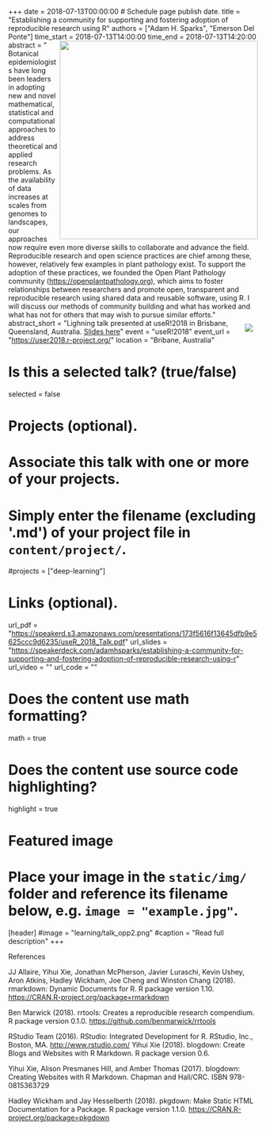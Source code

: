 +++
date = 2018-07-13T00:00:00  # Schedule page publish date.
title = "Establishing a community for supporting and fostering adoption of reproducible research using R"
authors = ["Adam H. Sparks", "Emerson Del Ponte"]
time_start = 2018-07-13T14:00:00
time_end = 2018-07-13T14:20:00
abstract = "<img src = '/img/learning/talk_opp1.png' width=400 align=right> Botanical epidemiologists have long been leaders in adopting new and novel mathematical, statistical and computational approaches to address theoretical and applied research problems. As the availability of data increases at scales from genomes to landscapes, our approaches now require even more diverse skills to collaborate and advance the field. Reproducible research and open science practices are chief among these, however, relatively few examples in plant pathology exist. To support the adoption of these practices, we founded the Open Plant Pathology community (https://openplantpathology.org), which aims to foster relationships between researchers and promote open, transparent and reproducible research using shared data and reusable software, using R. I will discuss our methods of community building and what has worked and what has not for others that may wish to pursue similar efforts."
abstract_short = "<img style = 'margin: 10px' src = '/img/learning/talk_opp2.png' align=right>Lighning talk presented at useR!2018 in Brisbane, Queensland, Australia. [Slides here](https://speakerdeck.com/adamhsparks/establishing-a-community-for-supporting-and-fostering-adoption-of-reproducible-research-using-r)"
event = "useR!2018"
event_url = "https://user2018.r-project.org/"
location = "Bribane, Australia"

# Is this a selected talk? (true/false)
selected = false

# Projects (optional).
#   Associate this talk with one or more of your projects.
#   Simply enter the filename (excluding '.md') of your project file in `content/project/`.
#projects = ["deep-learning"]

# Links (optional).
url_pdf = "https://speakerd.s3.amazonaws.com/presentations/173f5616f13645dfb9e5625ccc9d6235/useR_2018_Talk.pdf"
url_slides = "https://speakerdeck.com/adamhsparks/establishing-a-community-for-supporting-and-fostering-adoption-of-reproducible-research-using-r"
url_video = ""
url_code = ""

# Does the content use math formatting?
math = true

# Does the content use source code highlighting?
highlight = true

# Featured image
# Place your image in the `static/img/` folder and reference its filename below, e.g. `image = "example.jpg"`.
[header]
#image = "learning/talk_opp2.png"
#caption = "Read full description"
+++

References 

JJ Allaire, Yihui Xie, Jonathan McPherson, Javier Luraschi, Kevin Ushey, Aron Atkins, Hadley Wickham, Joe Cheng and Winston Chang (2018). rmarkdown: Dynamic Documents for R. R package version 1.10. https://CRAN.R-project.org/package=rmarkdown

Ben Marwick (2018). rrtools: Creates a reproducible research compendium. R package version 0.1.0. https://github.com/benmarwick/rrtools

RStudio Team (2016). RStudio: Integrated Development for R. RStudio, Inc., Boston, MA. http://www.rstudio.com/
Yihui Xie (2018). blogdown: Create Blogs and Websites with R Markdown. R package version 0.6.

Yihui Xie, Alison Presmanes Hill, and Amber Thomas (2017). blogdown: Creating Websites with R Markdown. Chapman and Hall/CRC. ISBN 978-0815363729

Hadley Wickham and Jay Hesselberth (2018). pkgdown: Make Static HTML Documentation for a Package. R package version 1.1.0. https://CRAN.R-project.org/package=pkgdown
